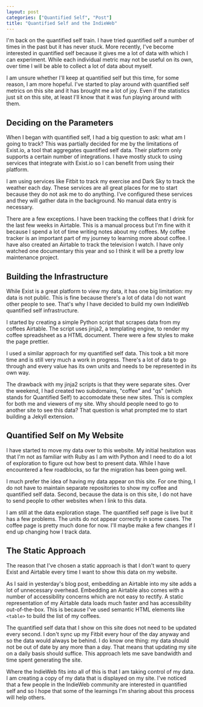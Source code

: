 ```yaml
---
layout: post
categories: ["Quantified Self", "Post"]
title: "Quantified Self and the IndieWeb"
---
```


I'm back on the quantified self train. I have tried quantified self a number of times in the past but it has never stuck. More recently, I've become interested in quantified self because it gives me a lot of data with which I can experiment. While each individual metric may not be useful on its own, over time I will be able to collect a lot of data about myself.

I am unsure whether I'll keep at quantified self but this time, for some reason, I am more hopeful. I've started to play around with quantified self metrics on this site and it has brought me a lot of joy. Even if the statistics just sit on this site, at least I'll know that it was fun playing around with them.

## Deciding on the Parameters

When I began with quantified self, I had a big question to ask: what am I going to track? This was partially decided for me by the limitations of Exist.io, a tool that aggregates quantified self data. Their platform only supports a certain number of integrations. I have mostly stuck to using services that integrate with Exist.io so I can benefit from using their platform.

I am using services like Fitbit to track my exercise and Dark Sky to track the weather each day. These services are all great places for me to start because they do not ask me to do anything. I've configured these services and they will gather data in the background. No manual data entry is necessary.

There are a few exceptions. I have been tracking the coffees that I drink for the last few weeks in Airtable. This is a manual process but I'm fine with it because I spend a lot of time writing notes about my coffees. My coffee tracker is an important part of my journey to learning more about coffee. I have also created an Airtable to track the television I watch. I have only watched one documentary this year and so I think it will be a pretty low maintenance project.

## Building the Infrastructure

While Exist is a great platform to view my data, it has one big limitation: my data is not public. This is fine because there's a lot of data I do not want other people to see. That's why I have decided to build my own IndieWeb quantified self infrastructure.

I started by creating a simple Python script that scrapes data from my coffees Airtable. The script uses jinja2, a templating engine, to render my coffee spreadsheet as a HTML document. There were a few styles to make the page prettier.

I used a similar approach for my quantified self data. This took a bit more time and is still very much a work in progress. There's a lot of data to go through and every value has its own units and needs to be represented in its own way.

The drawback with my jinja2 scripts is that they were separate sites. Over the weekend, I had created two subdomains, "coffee" and "qs" (which stands for Quantified Self) to accomodate these new sites. This is complex for both me and viewers of my site. Why should people need to go to another site to see this data? That question is what prompted me to start building a Jekyll extension.

## Quantified Self on My Website

I have started to move my data over to this website. My initial hesitation was that I'm not as familiar with Ruby as I am with Python and I need to do a lot of exploration to figure out how best to present data. While I have encountered a few roadblocks, so far the migration has been going well.

I much prefer the idea of having my data appear on this site. For one thing, I do not have to maintain separate repositories to show my coffee and quantified self data. Second, because the data is on this site, I do not have to send people to other websites when I link to this data.

I am still at the data exploration stage. The quantified self page is live but it has a few problems. The units do not appear correctly in some cases. The coffee page is pretty much done for now. I'll maybe make a few changes if I end up changing how I track data.

## The Static Approach

The reason that I've chosen a static approach is that I don't want to query Exist and Airtable every time I want to show this data on my website.

As I said in yesterday's blog post, embedding an Airtable into my site adds a lot of unnecessary overhead. Embedding an Airtable also comes with a number of accessibility concerns which are not easy to rectify. A static representation of my Airtable data loads much faster and has accessibility out-of-the-box. This is because I've used semantic HTML elements like `<table>` to build the list of my coffees.

The quantified self data that I show on this site does not need to be updated every second. I don't sync up my Fitbit every hour of the day anyway and so the data would always be behind. I do know one thing: my data should not be out of date by any more than a day. That means that updating my site on a daily basis should suffice. This approach lets me save bandwidth and time spent generating the site.

Where the IndieWeb fits into all of this is that I am taking control of my data. I am creating a copy of my data that is displayed on my site. I've noticed that a few people in the IndieWeb community are interested in quantified self and so I hope that some of the learnings I'm sharing about this process will help others.